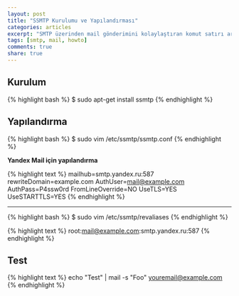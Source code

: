```yaml
---
layout: post
title: "SSMTP Kurulumu ve Yapılandırması"
categories: articles
excerpt: "SMTP üzerinden mail gönderimini kolaylaştıran komut satırı aracı"
tags: [smtp, mail, howto]
comments: true
share: true
---
```


## Kurulum

{% highlight bash %}
$ sudo apt-get install ssmtp
{% endhighlight %}

## Yapılandırma

{% highlight bash %}
$ sudo vim /etc/ssmtp/ssmtp.conf
{% endhighlight %}

**Yandex Mail için yapılandırma**

{% highlight text %}
mailhub=smtp.yandex.ru:587
rewriteDomain=example.com
AuthUser=mail@example.com
AuthPass=P4ssw0rd
FromLineOverride=NO
UseTLS=YES
UseSTARTTLS=YES
{% endhighlight %}

---

{% highlight bash %}
$ sudo vim /etc/ssmtp/revaliases
{% endhighlight %}

{% highlight text %}
root:mail@example.com:smtp.yandex.ru:587
{% endhighlight %}

## Test

{% highlight text %}
echo "Test" | mail -s "Foo" youremail@example.com
{% endhighlight %}
